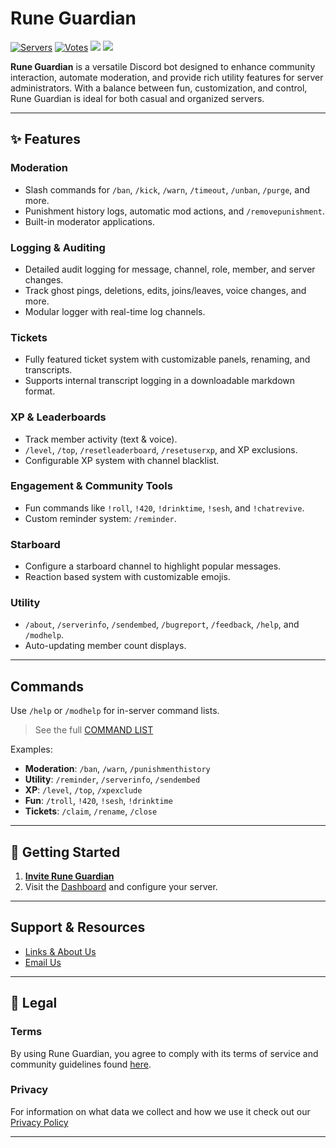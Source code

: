 # Rune Guardian

[![Servers](https://top.gg/api/widget/servers/1285116010822893579.svg)](https://top.gg//bot/1285116010822893579) 
[![Votes](https://top.gg/api/widget/upvotes/1285116010822893579.svg)](https://top.gg//bot/1285116010822893579) 
<a target="_blank" href="https://status.bloodmoonstudios.xyz/status/rune-guardian"><img src="https://status.bloodmoonstudios.xyz/api/badge/5/status" /></a> <a target="_blank" href="https://status.bloodmoonstudios.xyz/status/rune-guardian"><img src="https://status.bloodmoonstudios.xyz/api/badge/5/uptime" /></a>

**Rune Guardian** is a versatile Discord bot designed to enhance community interaction, automate moderation, and provide rich utility features for server administrators. With a balance between fun, customization, and control, Rune Guardian is ideal for both casual and organized servers.

---

## ✨ Features

### Moderation

* Slash commands for `/ban`, `/kick`, `/warn`, `/timeout`, `/unban`, `/purge`, and more.
* Punishment history logs, automatic mod actions, and `/removepunishment`.
* Built-in moderator applications.

### Logging & Auditing

* Detailed audit logging for message, channel, role, member, and server changes.
* Track ghost pings, deletions, edits, joins/leaves, voice changes, and more.
* Modular logger with real-time log channels.

### Tickets

* Fully featured ticket system with customizable panels, renaming, and transcripts.
* Supports internal transcript logging in a downloadable markdown format.

### XP & Leaderboards

* Track member activity (text & voice).
* `/level`, `/top`, `/resetleaderboard`, `/resetuserxp`, and XP exclusions.
* Configurable XP system with channel blacklist.

### Engagement & Community Tools

* Fun commands like `!roll`, `!420`, `!drinktime`, `!sesh`, and `!chatrevive`.
* Custom reminder system: `/reminder`.

### Starboard

* Configure a starboard channel to highlight popular messages.
* Reaction based system with customizable emojis.

### Utility

* `/about`, `/serverinfo`, `/sendembed`, `/bugreport`, `/feedback`, `/help`, and `/modhelp`.
* Auto-updating member count displays.

---

## Commands

Use `/help` or `/modhelp` for in-server command lists.

> See the full [COMMAND LIST](./COMMANDLIST.md)

Examples:

* **Moderation**: `/ban`, `/warn`, `/punishmenthistory`
* **Utility**: `/reminder`, `/serverinfo`, `/sendembed`
* **XP**: `/level`, `/top`, `/xpexclude`
* **Fun**: `/troll`, `!420`, `!sesh`, `!drinktime`
* **Tickets**: `/claim`, `/rename`, `/close`

---

## 🚀 Getting Started

1. [**Invite Rune Guardian**](https://runeguardian.xyz/invite)
2. Visit the [Dashboard](https://runeguardian.xyz) and configure your server.

---

## Support & Resources

* [Links & About Us](https://runeguardian.xyz/links)
* [Email Us](mailto:support@runeguardian.xyz)

---

## 📜 Legal

### Terms
By using Rune Guardian, you agree to comply with its terms of service and community guidelines found [here](https://runeguardian.xyz/terms).

### Privacy
For information on what data we collect and how we use it check out our [Privacy Policy](https://runeguardian.xyz/privacy)

---
